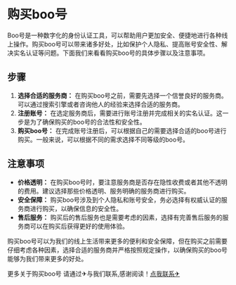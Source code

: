 # 购买boo号

Boo号是一种数字化的身份认证工具，可以帮助用户更加安全、便捷地进行各种线上操作。购买boo号可以带来诸多好处，比如保护个人隐私、提高账号安全性、解决实名认证等问题。下面我们来看看购买boo号的具体步骤以及注意事项。

## 步骤

1. **选择合适的服务商：** 在购买boo号之前，需要先选择一个信誉良好的服务商。可以通过搜索引擎或者咨询他人的经验来选择合适的服务商。
2. **注册账号：** 在选定服务商后，需要进行账号注册并完成相关的实名认证。这一步是为了确保购买的boo号的合法性和安全性。
3. **购买boo号：** 在完成账号注册后，可以根据自己的需要选择合适的boo号进行购买。一般来说，可以根据不同的需求选择不同等级的boo号。

## 注意事项

- **价格透明：** 在购买boo号时，要注意服务商是否存在隐性收费或者其他不透明的费用。建议选择那些价格透明、服务明确的服务商进行购买。
- **安全保障：** 购买boo号涉及到个人隐私和账号安全，务必选择有权威认证的服务商进行购买，以确保信息的安全性。
- **售后服务：** 购买后的售后服务也是需要考虑的因素，选择有完善售后服务的服务商可以在购买后获得更好的使用体验。

购买boo号可以为我们的线上生活带来更多的便利和安全保障，但在购买之前需要仔细考虑各种因素，选择合适的服务商并严格按照规定操作，以确保购买的boo号能够为我们带来更多的好处。

更多关于购买boo号 请通过✈与我们联系,感谢阅读！[点我联系✈](https://www.k02.cc)